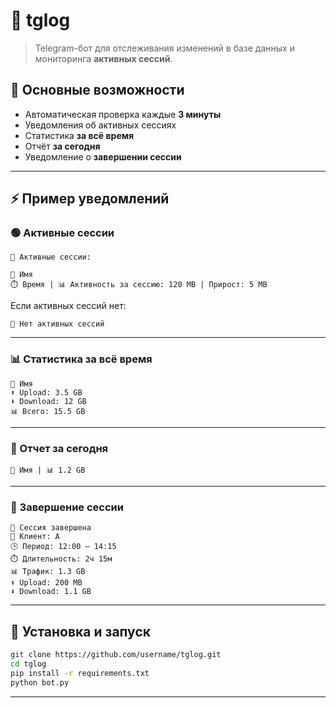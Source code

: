 # 📡 tglog  
> Telegram-бот для отслеживания изменений в базе данных и мониторинга **активных сессий**.  

## 🔔 Основные возможности
- Автоматическая проверка каждые **3 минуты**  
- Уведомления об активных сессиях  
- Статистика **за всё время**  
- Отчёт **за сегодня**  
- Уведомление о **завершении сессии**  

---

## ⚡ Пример уведомлений

### 🟢 Активные сессии
```
📡 Активные сессии:

👤 Имя
⏱️ Время | 📊 Активность за сессию: 120 MB | Прирост: 5 MB
```

Если активных сессий нет:
```
🔕 Нет активных сессий
```

---

### 📊 Статистика за всё время
```
👤 Имя
⬆️ Upload: 3.5 GB
⬇️ Download: 12 GB
📊 Всего: 15.5 GB
```

---

### 📅 Отчет за сегодня
```
👤 Имя | 📊 1.2 GB
```

---

### 🔻 Завершение сессии
```
📡 Сессия завершена
👤 Клиент: A
🕒 Период: 12:00 – 14:15
⏱️ Длительность: 2ч 15м
📊 Трафик: 1.3 GB
⬆️ Upload: 200 MB
⬇️ Download: 1.1 GB
```

---

## 🚀 Установка и запуск
```bash
git clone https://github.com/username/tglog.git
cd tglog
pip install -r requirements.txt
python bot.py
```

---